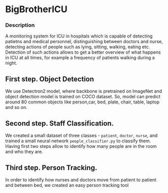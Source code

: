 # BigBrotherICU

### Description
A monitoring system for ICU in hospitals which is capable of detecting patietns and medical personnel, distinguishing between doctors and nurse, detecting actions of people such as lying, sitting, walking, eating etc. Detection of such actions allows to get a better overview of what happens in ICU at all times, for example a frequency of patients walking during a night. 


## First step. Object Detection

We use Detectron2 model, where backbone is pretrained on ImageNet and object detection model is trained on COCO dataset. So, model can predict around 80 common objects like person,car, bed, plate, chair, table, laptop and so on. 

## Second step. Staff Classification.
We created a small dataset of three classes - `patient`, `doctor`, `nurse`, and trained a small neural network `people_classifier.py` to classify them.
Having first two steps allow to identify how many people are in the room and who they are.

## Third step. Person Tracking. 
In order to identify how nurses and doctors move from patient to patient and between bed, we created an easy person tracking tool 
